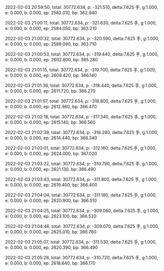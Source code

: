 2022-02-03 20:59:50, total: 30772.634, p: -321.510, delta:7.625 手, g:1.000, e: 0.000, b: 0.000, ep: 2582.010, bp: 362.940

2022-02-03 21:00:11, total: 30772.634, p: -321.630, delta:7.625 手, g:1.000, e: 0.000, b: 0.000, ep: 2584.050, bp: 363.210

2022-02-03 21:00:32, total: 30772.634, p: -320.590, delta:7.625 手, g:1.000, e: 0.000, b: 0.000, ep: 2589.090, bp: 363.710

2022-02-03 21:00:53, total: 30772.634, p: -319.440, delta:7.625 手, g:1.000, e: 0.000, b: 0.000, ep: 2602.800, bp: 365.280

2022-02-03 21:01:15, total: 30772.634, p: -319.700, delta:7.625 手, g:1.000, e: 0.000, b: 0.000, ep: 2609.420, bp: 366.140

2022-02-03 21:01:36, total: 30772.634, p: -318.440, delta:7.625 手, g:1.000, e: 0.000, b: 0.000, ep: 2611.720, bp: 366.270

2022-02-03 21:01:57, total: 30772.634, p: -318.800, delta:7.625 手, g:1.000, e: 0.000, b: 0.000, ep: 2612.960, bp: 366.470

2022-02-03 21:02:18, total: 30772.634, p: -317.340, delta:7.625 手, g:1.000, e: 0.000, b: 0.000, ep: 2615.140, bp: 366.560

2022-02-03 21:02:39, total: 30772.634, p: -316.280, delta:7.625 手, g:1.000, e: 0.000, b: 0.000, ep: 2614.440, bp: 366.340

2022-02-03 21:03:01, total: 30772.634, p: -312.160, delta:7.625 手, g:1.000, e: 0.000, b: 0.000, ep: 2624.000, bp: 367.020

2022-02-03 21:03:22, total: 30772.634, p: -310.790, delta:7.625 手, g:1.000, e: 0.000, b: 0.000, ep: 2621.130, bp: 366.490

2022-02-03 21:03:43, total: 30772.634, p: -311.800, delta:7.625 手, g:1.000, e: 0.000, b: 0.000, ep: 2619.400, bp: 366.400

2022-02-03 21:04:04, total: 30772.634, p: -311.180, delta:7.625 手, g:1.000, e: 0.000, b: 0.000, ep: 2620.900, bp: 366.510

2022-02-03 21:04:25, total: 30772.634, p: -309.060, delta:7.625 手, g:1.000, e: 0.000, b: 0.000, ep: 2623.100, bp: 366.520

2022-02-03 21:04:46, total: 30772.634, p: -309.070, delta:7.625 手, g:1.000, e: 0.000, b: 0.000, ep: 2625.010, bp: 366.760

2022-02-03 21:05:07, total: 30772.634, p: -311.530, delta:7.625 手, g:1.000, e: 0.000, b: 0.000, ep: 2620.390, bp: 366.490

2022-02-03 21:05:28, total: 30772.634, p: -310.720, delta:7.625 手, g:1.000, e: 0.000, b: 0.000, ep: 2618.640, bp: 366.170